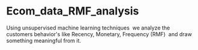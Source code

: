 # Ecom_data_RMF_analysis
Using unsupervised machine learning techniques  we analyze the customers behavior's like Recency, Monetary, Frequency (RMF)  and draw something meaningful from it.
